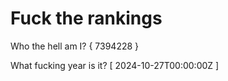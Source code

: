 # Fuck the rankings

Who the hell am I?
{ 7394228 }

What fucking year is it?
[ 2024-10-27T00:00:00Z ]

